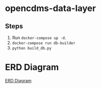 # opencdms-data-layer


## Steps

1. Run `docker-compose up -d`.
2. `docker-compose run db-builder`
3. `python build_db.py`


# ERD Diagram

[ERD Diagram](assets/opencdms_erd.png "ERD diagram")